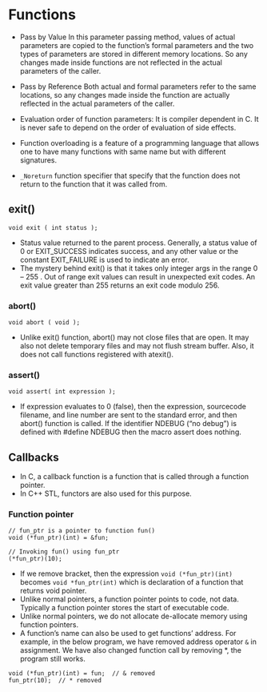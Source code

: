 # Functions

- Pass by Value
In this parameter passing method, values of actual parameters are copied to the function’s formal parameters and the two types of parameters are stored in different memory locations. So any changes made inside functions are not reflected in the actual parameters of the caller. 
 
- Pass by Reference
Both actual and formal parameters refer to the same locations, so any changes made inside the function are actually reflected in the actual parameters of the caller.

- Evaluation order of function parameters: 
  It is compiler dependent in C. It is never safe to depend on the order of evaluation of side effects.

- Function overloading is a feature of a programming language that allows one to have many functions with same name but with different signatures.

- `_Noreturn` function specifier that specify that the function does not return to the function that it was called from.

## exit()

```
void exit ( int status ); 
```
- Status value returned to the parent process. Generally, a status value of 0 or EXIT_SUCCESS indicates success, and any other value or the constant EXIT_FAILURE is used to indicate an error.
- The mystery behind exit() is that it takes only integer args in the range 0 – 255 . Out of range exit values can result in unexpected exit codes. An exit value greater than 255 returns an exit code modulo 256.

### abort()

```
void abort ( void );
```
- Unlike exit() function, abort() may not close files that are open. It may also not delete temporary files and may not flush stream buffer. Also, it does not call functions registered with atexit().

### assert()

```
void assert( int expression );
```
- If expression evaluates to 0 (false), then the expression, sourcecode filename, and line number are sent to the standard error, and then abort() function is called. If the identifier NDEBUG (“no debug”) is defined with #define NDEBUG then the macro assert does nothing.

## Callbacks

- In C, a callback function is a function that is called through a function pointer.
- In C++ STL, functors are also used for this purpose.

### Function pointer

```
// fun_ptr is a pointer to function fun() 
void (*fun_ptr)(int) = &fun;

// Invoking fun() using fun_ptr
(*fun_ptr)(10);
```
- If we remove bracket, then the expression `void (*fun_ptr)(int)` becomes `void *fun_ptr(int)` which is declaration of a function that returns void pointer.
-  Unlike normal pointers, a function pointer points to code, not data. Typically a function pointer stores the start of executable code.
-  Unlike normal pointers, we do not allocate de-allocate memory using function pointers.
-  A function’s name can also be used to get functions’ address. For example, in the below program, we have removed address operator `&` in assignment. We have also changed function call by removing *, the program still works.
```
void (*fun_ptr)(int) = fun;  // & removed  
fun_ptr(10);  // * removed
```
